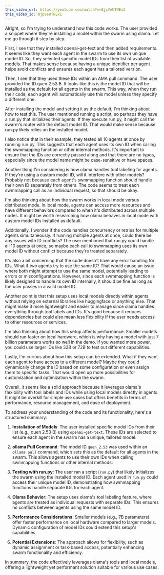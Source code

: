 ```yaml
---
this_video_url: https://youtube.com/watch?v=8jpVeUTNExI
this_video_id: 8jpVeUTNExI
---
```

<think>
Alright, so I'm trying to understand how this code works. The user provided a snippet where they're installing a model within the swarm using olama. Let me go through it step by step.

First, I see that they installed openai-get-text and then added requirements. It seems like they want each agent in the swarm to use its own unique model ID. So, they selected specific model IDs from their list of available models. That makes sense because having a unique identifier per agent helps avoid conflicts and ensures each agent has a tailored version.

Then, I see that they used these IDs within an AMA pull command. The user provided the ID quen 2.53 B. It looks like this is the model ID that will be installed as the default for all agents in the swarm. This way, when they run their code, each agent will automatically use this model unless they specify a different one.

After installing the model and setting it as the default, I'm thinking about how to test this. The user mentioned running a script, so perhaps they have a run.py that initializes their agents. If they execute run.py, it might call the swarm's router with the default model ID. That would make sense because run.py likely relies on the installed model.

I also notice that in their example, they tested all 10 agents at once by running run.py. This suggests that each agent uses its own ID when calling the swmmapping function or other internal methods. It's important to ensure that the IDs are correctly passed along and that there are no typos, especially since the model name might be case-sensitive or have spaces.

Another thing I'm considering is how olama handles tool labeling for agents. If they're using a custom model ID, will it interfere with other models? Probably not because each agent's swmmapping function should handle their own ID separately from others. The code seems to treat each swmmapping call as an individual request, so that should be okay.

I'm also thinking about how the swarm works in local mode versus distributed mode. In local mode, agents can access more resources and have different behaviors compared to when it's distributed across multiple nodes. It might be worth researching how olama behaves in local mode with custom model IDs installed as default.

Additionally, I wonder if the code handles concurrency or retries for multiple agents simultaneously. If running multiple agents at once, could there be any issues with ID conflicts? The user mentioned that run.py could handle all 10 agents at once, so maybe each call to swmmapping uses its own model ID without conflict because they're treated separately.

It's also a bit concerning that the code doesn't have any error handling for IDs. What if two agents try to use the same ID? That would cause an issue where both might attempt to use the same model, potentially leading to errors or misconfigurations. However, since each swmmapping function is likely designed to handle its own ID internally, it should be fine as long as the user passes in a valid model ID.

Another point is that this setup uses local models directly within agents without relying on external libraries like huggingface or anything else. That might make it more lightweight and easier to manage since olama handles everything through tool labels and IDs. It's good because it reduces dependencies but could also mean less flexibility if the user needs access to other resources or services.

I'm also thinking about how this setup affects performance. Smaller models should run faster on local hardware, which is why having a model with just 7 billion parameters works so well in the demo. If you wanted more power, you could use larger IDs like 32B or 72B to test out different capabilities.

Lastly, I'm curious about how this setup can be extended. What if they want each agent to have access to a different model? Maybe they could dynamically change the ID based on some configuration or even assign them to specific tasks. That would open up more possibilities for customization and optimization within the swarm.

Overall, it seems like a solid approach because it leverages olama's flexibility with tool labels and IDs while using local models directly in agents. It might be overkill for simple use cases but offers benefits in terms of performance, resource management, and ease of deployment.
</think>

To address your understanding of the code and its functionality, here's a structured summary:

1. **Installation of Models**: The user installed specific model IDs from their list (e.g., quen 2.53 B) using `openai-get-text`. These IDs are selected to ensure each agent in the swarm has a unique, tailored model.

2. **ollama Pull Command**: The model ID `quen_2.53` was used within an `ollama pull` command, which sets this as the default for all agents in the swarm. This allows agents to use their own IDs when calling swmmapping functions or other internal methods.

3. **Testing with run.py**: The user ran a script (`run.py`) that likely initializes the swarm using the installed model ID. Each agent used in `run.py` could access their unique model ID, demonstrating how swmmapping functions handle separate IDs for each agent.

4. **Olama Behavior**: The setup uses olama's tool labeling feature, where agents are treated as individual requests with separate IDs. This ensures no conflicts between agents using the same model ID.

5. **Performance Considerations**: Smaller models (e.g., 7B parameters) offer faster performance on local hardware compared to larger models. Dynamic configuration of model IDs could extend this setup's capabilities.

6. **Potential Extensions**: The approach allows for flexibility, such as dynamic assignment or task-based access, potentially enhancing swarm functionality and efficiency.

In summary, the code effectively leverages olama's tools and local models, offering a lightweight yet performant solution suitable for various use cases.
